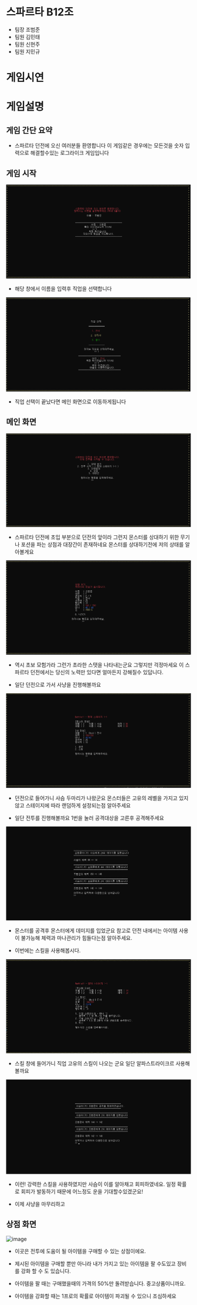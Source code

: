 # 스파르타 B12조

- 팀장 조범준
- 팀원 김민태
- 팀원 신현주
- 팀원 지민규

# 게임시연

<htr>

# 게임설명

## 게임 간단 요약

 - 스파르타 던전에 오신 여러분들 환영합니다
   이 게임같은 경우에는 모든것을 숫자 입력으로 해결할수있는 로그라이크 게임입니다

## 게임 시작

![Alt text](image-1.png)

 - 해당 창에서 이름을 입력후 직업을 선택합니다

![Alt text](image-2.png)

 - 직업 선택이 끝났다면 메인 화면으로 이동하게됩니다

## 메인 화면

![Alt text](image-3.png)

 - 스파르타 던전에 초입 부분으로 던전의 앞이라 그런지 몬스터를 상대하기 위한 무기나  포션을 파는 상점과 대장간이 존재하네요 몬스터를 상대하기전에 저의 상태를 알아볼게요

 ![Alt text](image-4.png)

 - 역시 초보 모험가라 그런가 초라한 스탯을 나타내는군요 그렇지만 걱정마세요 이 스파르타 던전에서는 당신의 노력만 있다면 얼마든지 강해질수 있답니다.

 - 일단 던전으로 가서 사냥을 진행해볼까요

![Alt text](image-5.png)

  - 던전으로 들어가니 사슴 두마리가 나왔군요 몬스터들은 고유의 레벨을 가지고 있지 않고 스테이지에 따라 랜덤하게 설정되는점 알아주세요
  
  - 일단 전투를 진행해볼까요 1번을 눌러 공격대상을 고른후 공격해주세요

  ![Alt text](image-7.png)
 
  - 몬스터를 공격후 몬스터에게 데미지를 입었군요 참고로 던전 내에서는 아이템 사용이 불가능해 체력과 마나관리가 힘들다는점 알아주세요.

  - 이번에는 스킬을 사용해봅시다.

  ![Alt text](image-8.png)
  
  - 스킬 창에 들어가니 직업 고유의 스킬이 나오는 군요 일단 알파스트라이크르 사용해볼까요

![Alt text](image-9.png)

 - 이런! 강력한 스킬을 사용하였지만 사슴이 이를 알아채고 회피하였네요. 일정 확률로 회피가 발동하기 때문에 어느정도 운을 기대할수있겠군요!

 - 이제 사냥을 마무리하고

## 상점 화면
![image](https://github.com/KimMaYa1/SPT-B12/assets/71755508/e724e83e-69b5-4a22-98e0-413576134b9a)

- 이곳은 전투에 도움이 될 아이템을 구매할 수 있는 상점이에요.
- 제시된 아이템을 구매할 뿐만 아니라 내가 가지고 있는 아이템을 팔 수도있고 장비를 강화 할 수 도 있습니다.

- 아이템을 팔 때는 구매했을때의 가격의 50%만 돌려받습니다. 중고상품이니까요. 
- 아이템을 강화할 때는 1프로의 확률로 아이템이 파괴될 수 있으니 조심하세요


